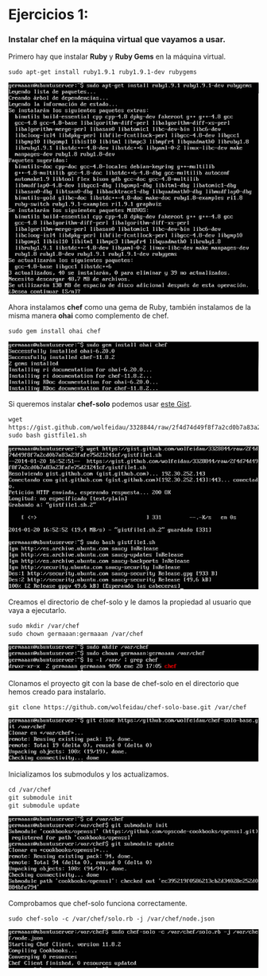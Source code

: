 # Ejercicios 1:
### Instalar chef en la máquina virtual que vayamos a usar.

Primero hay que instalar **Ruby** y **Ruby Gems** en la máquina virtual.

```
sudo apt-get install ruby1.9.1 ruby1.9.1-dev rubygems
```

![eje01_img01](imagenes/eje01_img01.png)

Ahora instalamos **chef** como una gema de Ruby, también instalamos de la misma manera **ohai** como complemento de chef.

```
sudo gem install ohai chef
```

![eje01_img02](imagenes/eje01_img02.png)

Si queremos instalar **chef-solo** podemos usar [este Gist](https://gist.github.com/wolfeidau/3328844/raw/2f4d74d49f8f7a2cd0b7a83a23fafe75d21241cf/gistfile1.sh).

```
wget https://gist.github.com/wolfeidau/3328844/raw/2f4d74d49f8f7a2cd0b7a83a23fafe75d21241cf/gistfile1.sh
sudo bash gistfile1.sh
```

![eje01_img03](imagenes/eje01_img03.png)

Creamos el directorio de chef-solo y le damos la propiedad al usuario que vaya a ejecutarlo.

```
sudo mkdir /var/chef
sudo chown germaaan:germaaan /var/chef
```

![eje01_img04](imagenes/eje01_img04.png)

Clonamos el proyecto git con la base de chef-solo en el directorio que hemos creado para instalarlo.

```
git clone https://github.com/wolfeidau/chef-solo-base.git /var/chef
```

![eje01_img05](imagenes/eje01_img05.png)

Inicializamos los submodulos y los actualizamos.

```
cd /var/chef
git submodule init
git submodule update
```

![eje01_img06](imagenes/eje01_img06.png)

Comprobamos que chef-solo funciona correctamente.

```
sudo chef-solo -c /var/chef/solo.rb -j /var/chef/node.json
```

![eje01_img07](imagenes/eje01_img07.png)
